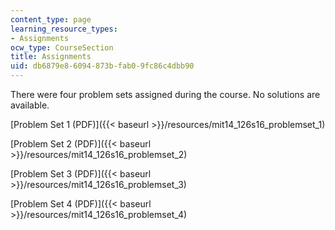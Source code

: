 ```yaml
---
content_type: page
learning_resource_types:
- Assignments
ocw_type: CourseSection
title: Assignments
uid: db6879e8-6094-873b-fab0-9fc86c4dbb90
---
```


There were four problem sets assigned during the course. No solutions are available.

[Problem Set 1 (PDF)]({{< baseurl >}}/resources/mit14_126s16_problemset_1)

[Problem Set 2 (PDF)]({{< baseurl >}}/resources/mit14_126s16_problemset_2)

[Problem Set 3 (PDF)]({{< baseurl >}}/resources/mit14_126s16_problemset_3)

[Problem Set 4 (PDF)]({{< baseurl >}}/resources/mit14_126s16_problemset_4)